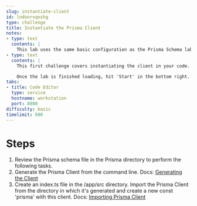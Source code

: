 ```yaml
---
slug: instantiate-client
id: lndonrvqnshg
type: challenge
title: Instantiate the Prisma Client
notes:
- type: text
  contents: |
    This lab uses the same basic configuration as the Prisma Schema lab. Follow the instructions and use check button to check your work.
- type: text
  contents: |
    This first challenge covers instantiating the client in your code.

    Once the lab is finished loading, hit 'Start' in the bottom right.
tabs:
- title: Code Editor
  type: service
  hostname: workstation
  port: 8080
difficulty: basic
timelimit: 600
---
```

Steps
======
1. Review the Prisma schema file in the Prisma directory to perform the following tasks.
1. Generate the Prisma Client from the command line. Docs: [Generating the Client](https://www.prisma.io/docs/concepts/components/prisma-client/working-with-prismaclient/generating-prisma-client)
1. Create an index.ts file in the /app/src directory. Import the Prisma Client from the directory in which it's generated and create a new const 'prisma' with this client. Docs: [Importing Prisma Client](https://www.prisma.io/docs/concepts/components/prisma-client/working-with-prismaclient/generating-prisma-client#importing-prisma-client)
